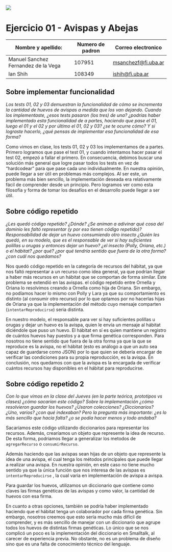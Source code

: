 ![](https://i.imgur.com/P0aqOMI.jpg)

# **Ejercicio 01 - Avispas y Abejas**

| Nombre y apellido:                  | Numero de padron | Correo electronico  |
| ----------------------------------- | ---------------- | ------------------- |
| Manuel Sanchez Fernandez de la Vega | 107951           | msanchezf@fi.uba.ar |
| Ian Shih                            | 108349           | ishih@fi.uba.ar     |

## Sobre implementar funcionalidad

*Los tests 01, 02 y 03 demuestran la funcionalidad de cómo se incrementa la cantidad de huevos de avispas a medida que los van dejando. Cuando los implementaste, ¿esos tests pasaron (los tres) de una? ¿podrías haber implementado esta funcionalidad de a partes, haciendo que pase el 01, luego el 01 y el 02 y por último el 01, 02 y 03? ¿se te ocurre cómo? Y si lograste hacerlo, ¿qué pensas de implementar esa funcionalidad de esa forma?*

Como vimos en clase, los tests 01, 02 y 03 los implementamos de a partes. Primero logramos que pase el test 01, y cuando intentamos hacer pasar el test 02, empezó a fallar el primero. En consecuencia, debimos buscar una solución más general que logre pasar todos los tests en vez de “hardcodear” para que pase cada uno individualmente. En nuestra opinión, puede llegar a ser útil en problemas más complejos. Al ser este, un problema más bien sencillo, la implementación deseada era relativamente fácil de comprender desde un principio. Pero logramos ver como esta filosofía y forma de tomar los desafíos en el desarrollo puede llegar a ser útil.

## Sobre código repetido

*¿Les quedó código repetido? ¿Dónde? ¿Se animan a adivinar qué cosa del dominio les faltó representar (y por eso tienen código repetido)? Responsabilidad de dejar un huevo consumiendo otro insecto ¿Quién les quedó, en su modelo, que es el responsable de ver si hay suficientes polillas u orugas y entonces dejar un huevo? ¿el insecto (Polly, Oriana, etc.) o el hábitat? ¿por qué? ¿por qué tendría sentido que fuera de la otra forma? ¿con cuál nos quedamos?*

Nos quedó código repetido en la categoría de recursos del hábitat, ya que nos faltó representar a un recurso como idea general, ya que podrían llegar a haber más recursos en un hábitat que se comportan de forma similar. Este problema se extendió en las avispas. el código repetido entre Ornella y Oriana lo resolvimos creando a Ornella como hija de Oriana. Sin embargo, no podíamos hacer lo mismo con Polly y Lara ya que su comportamiento es distinto (al consumir otro recurso) por lo que optamos por no hacerlas hijas de Oriana ya que la implementación del método cuyo mensaje comparten (`intentarReproducirse`) seria distinta.

En nuestro modelo, el responsable para ver si hay suficientes polillas u orugas y dejar un huevo es la avispa, quien le envía un mensaje al hábitat diciéndole que puso un huevo. El hábitat en sí es quien mantiene un registro de cuántos huevos hay puestos y a que firma genética corresponden. Para nosotros no tiene sentido que fuera de la otra forma ya que la que se reproduce es la avispa, no el hábitat (esto es análogo a que un auto sea capaz de guardarse como JSON) por lo que quien se debería encargar de verificar las condiciones para su propia reproducción, es la avispa. En conclusión, nos quedamos con que la avispa es la encargada de verificar cuántos recursos hay disponibles en el hábitat para reproducirse.

## Sobre código repetido 2

*Con lo que vimos en la clase del Jueves (en la parte teórica, prototipos vs clases) ¿cómo sacarían este código? Sobre la implementación ¿cómo resolvieron guardar los huevos? ¿Usaron colecciones? ¿Diccionarios? ¿Uno, varios? ¿con qué indexaban? Pero la pregunta más importante: ¿es lo más sencillo que hacía falta? ¿o se podía hacer menos y todo andaba?*

Sacaríamos este código utilizando diccionarios para representar los recursos. Además, crearíamos un objeto que represente la idea de recurso. De esta forma, podriamos llegar a generalizar los metodos de `agregarRecurso` o `consumirRecurso`.

Además haciendo que las avispas sean hijas de un objeto que represente la idea de una avispa, el cual tenga los métodos principales que puede llegar a realizar una avispa. En nuestra opinión, en este caso no tiene mucho sentido ya que la única función que nos interesa de las avispas es `intentarReproducirse` , la cual varia en implementación de avispa a avispa.

Para guardar los huevos, utilizamos un diccionario que contiene como claves las firmas genéticas de las avispas y como valor, la cantidad de huevos con esa firma.

En cuanto a otras opciones, también se podría haber implementado haciendo que el hábitat tenga un colaborador por cada firma genética. Sin embargo, nosotros creemos que esto sería mucho más difícil de comprender, y es más sencillo de manejar con un diccionario que agrupe todos los huevos de distintas firmas genéticas. Lo único que se nos complicó un poco es la implementación del diccionario en Smalltalk, al carecer de experiencia previa. No obstante, no es un problema de diseño sino que es una falta de conocimiento técnico del lenguaje.
